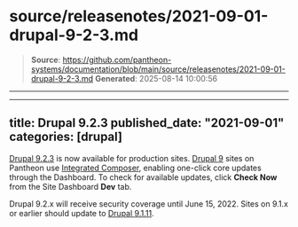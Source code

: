 # source/releasenotes/2021-09-01-drupal-9-2-3.md

> **Source**: https://github.com/pantheon-systems/documentation/blob/main/source/releasenotes/2021-09-01-drupal-9-2-3.md
> **Generated**: 2025-08-14 10:00:56

---

---
title: Drupal 9.2.3
published_date: "2021-09-01"
categories: [drupal]
---
[Drupal 9.2.3](https://www.drupal.org/project/drupal/releases/9.2.3) is now available for production sites. [Drupal 9](/drupal) sites on Pantheon use [Integrated Composer](/guides/integrated-composer), enabling one-click core updates through the Dashboard. To check for available updates, click **Check Now** from the Site Dashboard **Dev** tab.

Drupal 9.2.x will receive security coverage until June 15, 2022. Sites on 9.1.x or earlier should update to [Drupal 9.1.11](https://www.drupal.org/project/drupal/releases/9.1.11).
